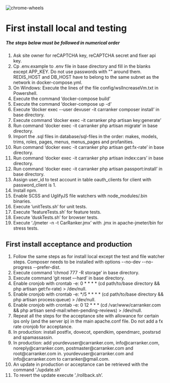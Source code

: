 <p><img alt="chrome-wheels" src="https://carranker.com/img/HeaderChrome.jpg"></p>

<h1>First install local and testing</h1>

<h5>The steps below must be followed in numerical order</h3>

<ol>
<li>Ask site owner for reCAPTCHA key, reCAPTCHA secret and fixer api key.</li>
<li>Cp .env.example to .env file in base directory and fill in the blanks except APP_KEY. 
Do not use passwords with "" around them. 
REDIS_HOST and DB_HOST have to belong to the same subnet as the network in docker-compose.yml.</li>
<li>On Windows: Execute the lines of the file config/wslIncreaseVm.txt in Powershell.</li>
<li>Execute the command ’docker-compose build’</li>
<li>Execute the command ’docker-compose up -d’</li>
<li>Execute ’docker exec --user devuser -it carranker composer install’ in base directory.</li>
<li>Execute command ’docker exec -it carranker php artisan key:generate’</li>
<li>Run command ‘docker exec -it carranker php artisan migrate’ in base directory.</li>
<li>Import the .sql files in database/sql-files in the order: makes, models, trims, 
roles, pages, menus, menus_pages and profanities.</li>
<li>Run command ‘docker exec -it carranker php artisan get:fx-rate’ in base directory.</li>
<li>Run command ‘docker exec -it carranker php artisan index:cars’ in base directory.</li>
<li>Run command ‘docker exec -it carranker php artisan passport:install’ in base directory.</li>
<li>Assign user_id to test account in table oauth_clients for client with password_client is 1.</li>
<li>Install npm.</li>
<li>Enable SCSS and UglifyJS file watchers with node_modules/.bin binaries.</li>
<li>Execute ’unitTests.sh’ for unit tests.</li>
<li>Execute ’featureTests.sh’ for feature tests.</li>
<li>Execute ’duskTests.sh’ for browser tests.</li>
<li>Execute ‘./jmeter -n -t CarRanker.jmx’ with .jmx in apache-jmeter/bin for stress tests.</li>
</ol>

<h2>First install acceptance and production</h3>

<ol>
<li>Follow the same steps as for install local except the test and file watcher steps. 
Composer needs to be installed with options --no-dev --no-progress --prefer-dist.</li>
<li>Execute command ‘chmod 777 -R storage’ in base directory.</li>
<li>Execute command ‘git reset –-hard’ in base directory. </li>
<li>Enable cronjob with crontab -e: 0 * * * * (cd path/to/base directory && php artisan get:fx-rate) > /dev/null.</li>
<li>Enable cronjob with crontab -e: */5 * * * * (cd path/to/base directory && php artisan process:queue) > /dev/null.</li>
<li>Enable cronjob with crontab -e: 0 12 * * * (cd /var/www/carranker.com && php artisan send-mail:when-pending-reviews) > /dev/null.</li>
<li>Repeat all the steps for the acceptance site with allowance for certain ips only (and the server ip) in the main 
apache.conf file. Do not add a fx rate cronjob for acceptance.</li>
<li>In production: install postfix, dovecot, opendkim, opendmarc, postsrsd and spamassassin.</li>
<li>In production: add yourdevuser@carranker.com, info@carranker.com, noreply@carranker.com, postmaster@carranker.com and root@carranker.com 
in. yourdevuser@carranker.com and info@carranker.com to carranker@gmail.com.</li>
<li>An update in production or acceptance can be retrieved with the command ’./update.sh’</li>
<li>To revert the update execute ’./rollback.sh’.</li>
</ol>
